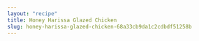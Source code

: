```yaml
---
layout: "recipe"
title: Honey Harissa Glazed Chicken
slug: honey-harissa-glazed-chicken-68a33cb9da1c2cdbdf51258b
---
```

